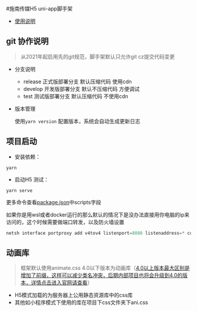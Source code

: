 #施南传媒H5 uni-app脚手架
- [使用说明](https://git.owoit.com/OwOItReadMe/workflow/-/tree/master/wiki/H5)
## git 协作说明
> 从2021年起启用先的git规范，脚手架默认只允许git cz提交代码变更
- 分支说明
    - release 正式版部署分支 默认压缩代码 使用cdn
    - develop 开发版部署分支 默认不压缩代码 方便调试
    - test    测试版部署分支  默认压缩代码 不使用cdn
- 版本管理
   
   使用`yarn version` 配置版本，系统会自动生成更新日志
## 项目启动
- 安装依赖：
```shell
yarn
```
- 启动H5 测试：
```shell
yarn serve
```

 更多命令查看[package.json](package.json)中scripts字段

如果你是用wsl或者docker运行的那么默认的情况下是没办法直接用你电脑的ip来访问的，这个时候需要做端口转发，以及防火墙设置
```powershell
netsh interface portproxy add v4tov4 listenport=8080 listenaddress=* connectport=8080 connectaddress=你docker或wsl的ip通常会在运行yarn serve后显示出来 protocol=tcp
```
## 动画库
> 框架默认使用animate.css 4.0以下版本为动画库（[4.0以上版本最大区别是增加了前缀，这样可以减少类名冲突，后期内部项目也将会升级到4.0的版本，详情点击进入官网请查看](https://animate.style/#migration)）
- H5模式加载的为服务器上公用静态资源库中的css库
- 其他如小程序模式下使用的库在项目下css文件夹下ani.css


